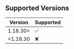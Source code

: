 ## Supported Versions

| Version | Supported          |
| ------- | ------------------ |
| 1.18.30>   | :white_check_mark: |
| <1.18.30   | :x:                |
